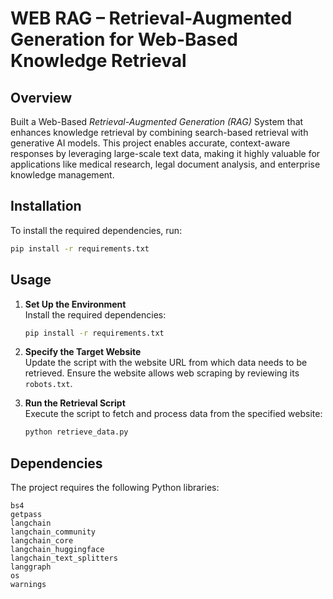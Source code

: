 # WEB RAG – Retrieval-Augmented Generation for Web-Based Knowledge Retrieval

## Overview
Built a Web-Based *Retrieval-Augmented Generation (RAG)* System that enhances knowledge retrieval by combining search-based retrieval with generative AI models. This project enables accurate, context-aware responses by leveraging large-scale text data, making it highly valuable for applications like medical research, legal document analysis, and enterprise knowledge management.

## Installation
To install the required dependencies, run:
```bash
pip install -r requirements.txt
```

## Usage
1. **Set Up the Environment**  
   Install the required dependencies:  
   ```bash
   pip install -r requirements.txt
   ```  

2. **Specify the Target Website**  
   Update the script with the website URL from which data needs to be retrieved. Ensure the website allows web scraping by reviewing its `robots.txt`.  

3. **Run the Retrieval Script**  
   Execute the script to fetch and process data from the specified website:  
   ```bash
   python retrieve_data.py
   ```  

## Dependencies
The project requires the following Python libraries:
```
bs4
getpass
langchain
langchain_community
langchain_core
langchain_huggingface
langchain_text_splitters
langgraph
os
warnings
```
